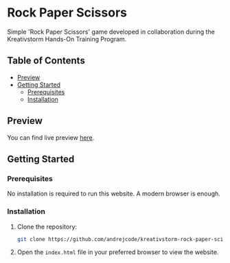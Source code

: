 # Rock Paper Scissors

Simple 'Rock Paper Scissors' game developed in collaboration during the Kreativstorm Hands-On Training Program.

## Table of Contents

- [Preview](#preview)
- [Getting Started](#getting-started)
  - [Prerequisites](#prerequisites)
  - [Installation](#installation)

## Preview

You can find live preview [here](https://andrejcode.github.io/kreativstorm-rock-paper-scissors).

## Getting Started

### Prerequisites

No installation is required to run this website. A modern browser is enough.

### Installation

1. Clone the repository:

   ```bash
   git clone https://github.com/andrejcode/kreativstorm-rock-paper-scissors
   ```

2. Open the `index.html` file in your preferred browser to view the website.
